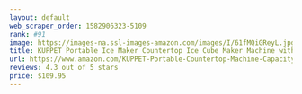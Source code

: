 ```yaml
---
layout: default 
﻿web_scraper_order: 1582906323-5109
rank: #91
image: https://images-na.ssl-images-amazon.com/images/I/61fMQiGReyL.jpg
title: KUPPET Portable Ice Maker Countertop Ice Cube Maker Machine with 26lbs Daily Capacity, 9 Ice…
url: https://www.amazon.com/KUPPET-Portable-Countertop-Machine-Capacity/dp/B07V21NZVZ/ref=zg_mw_appliances_91?_encoding=UTF8&psc=1&refRID=S62GX33RNB85DCMRPD2E
reviews: 4.3 out of 5 stars
price: $109.95 
---
```


